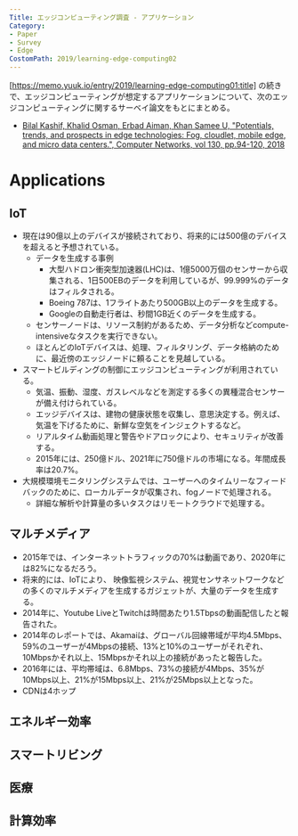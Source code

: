 ```yaml
---
Title: エッジコンピューティング調査 - アプリケーション
Category:
- Paper
- Survey
- Edge
CostomPath: 2019/learning-edge-computing02
---
```


[https://memo.yuuk.io/entry/2019/learning-edge-computing01:title] の続きで、エッジコンピューティングが想定するアプリケーションについて、次のエッジコンピューティングに関するサーベイ論文をもとにまとめる。

- [Bilal Kashif, Khalid Osman, Erbad Aiman, Khan Samee U, "Potentials, trends, and prospects in edge technologies: Fog, cloudlet, mobile edge, and micro data centers.", Computer Networks, vol 130, pp.94-120, 2018](http://sameekhan.org/pub/B_K_2018_CN.pdf)

# Applications

## IoT

- 現在は90億以上のデバイスが接続されており、将来的には500億のデバイスを超えると予想されている。
  - データを生成する事例
    - 大型ハドロン衝突型加速器(LHC)は、1億5000万個のセンサーから収集される、1日500EBのデータを利用しているが、99.999%のデータはフィルタされる。
    - Boeing 787は、1フライトあたり500GB以上のデータを生成する。
    - Googleの自動走行者は、秒間1GB近くのデータを生成する。
  - センサーノードは、リソース制約があるため、データ分析などcompute-intensiveなタスクを実行できない。
  - ほとんどのIoTデバイスは、処理、フィルタリング、データ格納のために、最近傍のエッジノードに頼ることを見越している。
- スマートビルディングの制御にエッジコンピューティングが利用されている。
  - 気温、振動、湿度、ガスレベルなどを測定する多くの異種混合センサーが備え付けられている。
  - エッジデバイスは、建物の健康状態を収集し、意思決定する。例えば、気温を下げるために、新鮮な空気をインジェクトするなど。
  - リアルタイム動画処理と警告やドアロックにより、セキュリティが改善する。
  - 2015年には、250億ドル、2021年に750億ドルの市場になる。年間成長率は20.7%。
- 大規模環境モニタリングシステムでは、ユーザーへのタイムリーなフィードバックのために、ローカルデータが収集され、fogノードで処理される。
  - 詳細な解析や計算量の多いタスクはリモートクラウドで処理する。

## マルチメディア

- 2015年では、インターネットトラフィックの70%は動画であり、2020年には82%になるだろう。
- 将来的には、IoTにより、 映像監視システム、視覚センサネットワークなどの多くのマルチメディアを生成するガジェットが、大量のデータを生成する。
- 2014年に、Youtube LiveとTwitchは時間あたり1.5Tbpsの動画配信したと報告された。
- 2014年のレポートでは、Akamaiは、グローバル回線帯域が平均4.5Mbps、59%のユーザーが4Mbpsの接続、13%と10%のユーザーがそれぞれ、10Mbpsかそれ以上、15Mbpsかそれ以上の接続があったと報告した。
- 2016年には、平均帯域は、6.8Mbps、73%の接続が4Mbps、35%が10Mbps以上、21%が15Mbps以上、21%が25Mbps以上となった。
- CDNは4ホップ

## エネルギー効率

## スマートリビング

## 医療

## 計算効率

<!-- # Challenges

## リソース管理と確保

## エッジでの汎用コンピューティング

## セキュリティとプライバシー

## スケーラビリティ

## データ抽象

## フォールトトレランスとQoS -->
